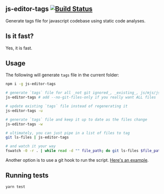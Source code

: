 js-editor-tags [![Build Status](https://travis-ci.org/artemave/js-editor-tags.svg?branch=master)](https://travis-ci.org/artemave/js-editor-tags)
-------

Generate tags file for javascript codebase using static code analyses.

## Is it fast?

Yes, it is fast.

## Usage

The following will generate `tags` file in the current folder:

```bash
npm i -g js-editor-tags

# generate `tags` file for all _not git ignored_, _existing_, js/mjs/jsx files in the current folder and subfolders
js-editor-tags # add --no-git-files-only if you really want ALL files

# update existing `tags` file instead of regenerating it
js-editor-tags -u

# generate `tags` file and keep it up to date as the files change
js-editor-tags -w

# ultimately, you can just pipe in a list of files to tag
git ls-files | js-editor-tags

# and watch it your way
fswatch -0 -r . | while read -d "" file_path; do git ls-files $file_path; done | js-editor-tags -u
```

Another option is to use a git hook to run the script.  [Here's an example](https://tbaggery.com/2011/08/08/effortless-ctags-with-git.html).

## Running tests

```bash
yarn test
```
